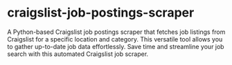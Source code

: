 # craigslist-job-postings-scraper
A Python-based Craigslist job postings scraper that fetches job listings from Craigslist for a specific location and category. This versatile tool allows you to gather up-to-date job data effortlessly. Save time and streamline your job search with this automated Craigslist job scraper.
